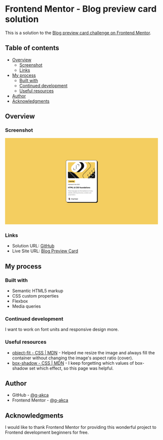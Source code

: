 # Frontend Mentor - Blog preview card solution

This is a solution to the [Blog preview card challenge on Frontend Mentor](https://www.frontendmentor.io/challenges/blog-preview-card-ckPaj01IcS).

## Table of contents

- [Overview](#overview)
  - [Screenshot](#screenshot)
  - [Links](#links)
- [My process](#my-process)
  - [Built with](#built-with)
  - [Continued development](#continued-development)
  - [Useful resources](#useful-resources)
- [Author](#author)
- [Acknowledgments](#acknowledgments)

## Overview

### Screenshot

![](./assets/images/screenshot.png)

### Links

- Solution URL: [GitHub](https://github.com/g-akca/blog-preview-card)
- Live Site URL: [Blog Preview Card](https://g-akca.github.io/blog-preview-card/)

## My process

### Built with

- Semantic HTML5 markup
- CSS custom properties
- Flexbox
- Media queries

### Continued development

I want to work on font units and responsive design more.

### Useful resources

- [object-fit - CSS | MDN](https://developer.mozilla.org/en-US/docs/Web/CSS/object-fit) - Helped me resize the image and always fill the container without changing the image's aspect ratio (cover).
- [box-shadow - CSS | MDN](https://developer.mozilla.org/en-US/docs/Web/CSS/box-shadow) - I keep forgetting which values of box-shadow set which effect, so this page was helpful.

## Author

- GitHub - [@g-akca](https://github.com/g-akca)
- Frontend Mentor - [@g-akca](https://www.frontendmentor.io/profile/g-akca)

## Acknowledgments

I would like to thank Frontend Mentor for providing this wonderful project to Frontend development beginners for free.
